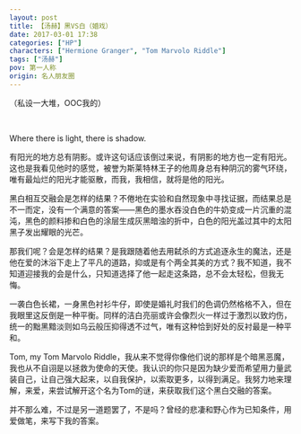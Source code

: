 ```yaml
---
layout: post
title: 【汤赫】黑VS白（婚戏）
date: 2017-03-01 17:38
categories: ["HP"]
characters: ["Hermione Granger", "Tom Marvolo Riddle"]
tags: ["汤赫"]
pov: 第一人称
origin: 名人朋友圈
---
```


（私设一大堆，OOC我的）

<br>

Where there is light, there is shadow.

有阳光的地方总有阴影。或许这句话应该倒过来说，有阴影的地方也一定有阳光。这也是我看见他时的感觉，被誉为斯莱特林王子的他周身总有种阴沉的雾气环绕，唯有最灿烂的阳光才能驱散，而我，我相信，就将是他的阳光。

黑白相互交融会是怎样的结果？不倦地在实验和自然现象中寻找证据，而结果总是不一而定，没有一个满意的答案——黑色的墨水吞没白色的牛奶变成一片沉重的混沌，黑色的颜料掺和白色的涂层生成灰黑暗浊的折中，白色的阳光盖过其中的太阳黑子发出耀眼的光芒。

那我们呢？会是怎样的结果？是我跟随着他去用弑杀的方式追逐永生的魔法，还是他在爱的沐浴下走上了平凡的道路，抑或是有个两全其美的方式？我不知道，我不知道迎接我的会是什么，只知道选择了他一起走这条路，总不会太轻松，但我无悔。

一袭白色长裙，一身黑色衬衫牛仔，即使是婚礼时我们的色调仍然格格不入，但在我眼里这反倒是一种平衡。同样的洁白亮丽或许会像烈火一样过于激烈以致灼伤，统一的黜黑黯淡则如乌云般压抑得透不过气，唯有这种恰到好处的反衬最是一种平和。

Tom, my Tom Marvolo Riddle，我从来不觉得你像他们说的那样是个暗黑恶魔，我也从不自诩是以拯救为使命的天使。我认识的你只是因为缺少爱而希望用力量武装自己，让自己强大起来，以自我保护，以索取更多，以得到满足。我努力地来理解，来爱，来尝试解开这个名为Tom的谜，来获取我们这个黑白交融的答案。

并不那么难，不过是另一道题罢了，不是吗？曾经的悲凄和野心作为已知条件，用爱做笔，来写下我的答案。


